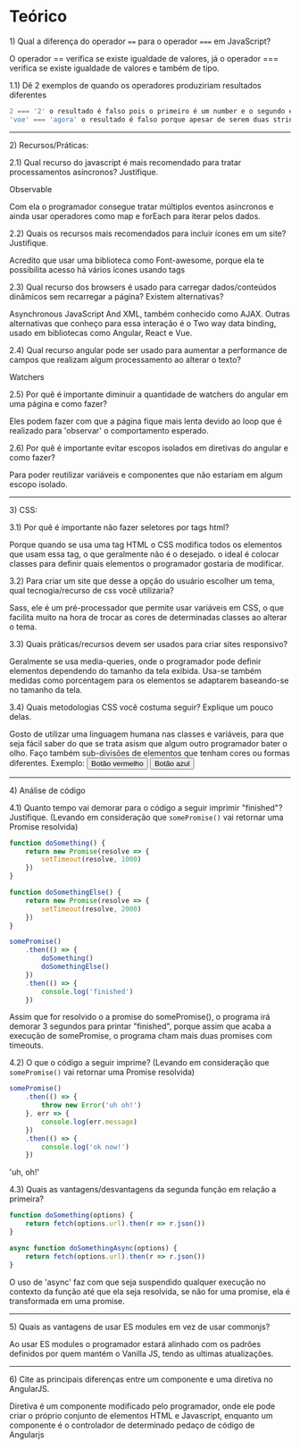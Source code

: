 # Teórico

1\) Qual a diferença do operador `==` para o operador `===` em JavaScript?

O operador == verifica se existe igualdade de valores, já o operador === verifica se existe igualdade de valores e também de tipo.

1.1) Dê 2 exemplos de quando os operadores produziriam resultados diferentes

```js
2 === '2' o resultado é falso pois o primeiro é um number e o segundo é uma string
'voe' === 'agora' o resultado é falso porque apesar de serem duas strings, o valor é diferente
```

---

2\) Recursos/Práticas:

2.1) Qual recurso do javascript é mais recomendado para tratar processamentos asíncronos? Justifique.

Observable

Com ela o programador consegue tratar múltiplos eventos asíncronos e ainda usar operadores como map e forEach para iterar pelos dados.

2.2) Quais os recursos mais recomendados para incluir ícones em um site? Justifique.

Acredito que usar uma biblioteca como Font-awesome, porque ela te possibilita acesso há vários ícones usando tags

2.3) Qual recurso dos browsers é usado para carregar dados/conteúdos dinâmicos sem recarregar a página? Existem alternativas?

Asynchronous JavaScript And XML, também conhecido como AJAX. Outras alternativas que conheço para essa interação é o Two way data binding, usado em bibliotecas como Angular, React e Vue.

2.4) Qual recurso angular pode ser usado para aumentar a performance de campos que realizam algum processamento ao alterar o texto?

Watchers

2.5) Por quê é importante diminuir a quantidade de watchers do angular em uma página e como fazer?

Eles podem fazer com que a página fique mais lenta devido ao loop que é realizado para 'observar' o comportamento esperado.

2.6) Por quê é importante evitar escopos isolados em diretivas do angular e como fazer?

Para poder reutilizar variáveis e componentes que não estariam em algum escopo isolado.

---

3\) CSS:

3.1) Por quê é importante não fazer seletores por tags html?

Porque quando se usa uma tag HTML o CSS modifica todos os elementos que usam essa tag, o que geralmente não é o desejado. o ideal é colocar classes para definir quais elementos o programador gostaria de modificar.

3.2) Para criar um site que desse a opção do usuário escolher um tema, qual tecnogia/recurso de css você utilizaria?

Sass, ele é um pré-processador que permite usar variáveis em CSS, o que facilita muito na hora de trocar as cores de determinadas classes ao alterar o tema.

3.3) Quais práticas/recursos devem ser usados para criar sites responsivo?

Geralmente se usa media-queries, onde o programador pode definir elementos dependendo do tamanho da tela exibida. Usa-se também medidas como porcentagem para os elementos se adaptarem baseando-se no tamanho da tela.

3.4) Quais metodologias CSS você costuma seguir? Explique um pouco delas.

Gosto de utilizar uma linguagem humana nas classes e variáveis, para que seja fácil saber do que se trata asism que algum outro programador bater o olho. Faço também sub-divisões de elementos que tenham cores ou formas diferentes. Exemplo: 
<button class='primary_button background__red'>Botão vermelho</button>
<button class='primary_button background__blue'>Botão azul</button>

---

4\) Análise de código

4.1) Quanto tempo vai demorar para o código a seguir imprimir "finished"? Justifique. (Levando em consideração que `somePromise()` vai retornar uma Promise resolvida)
```js
function doSomething() {
    return new Promise(resolve => {
        setTimeout(resolve, 1000)
    })
}

function doSomethingElse() {
    return new Promise(resolve => {
        setTimeout(resolve, 2000)
    })
}

somePromise()
    .then(() => {
        doSomething()
        doSomethingElse()
    })
    .then(() => {
        console.log('finished')
    })

```

Assim que for resolvido o a promise do somePromise(), o programa irá demorar 3 segundos para printar "finished", porque assim que acaba a execução de somePromise, o programa cham mais duas promises com timeouts.

4.2) O que o código a seguir imprime? (Levando em consideração que `somePromise()` vai retornar uma Promise resolvida)
```js
somePromise()
    .then(() => {
        throw new Error('uh oh!')
    }, err => {
        console.log(err.message)
    })
    .then(() => {
        console.log('ok now!')
    })
```

'uh, oh!'

4.3\) Quais as vantagens/desvantagens da segunda função em relação a primeira?
```js
function doSomething(options) {
    return fetch(options.url).then(r => r.json())
}

async function doSomethingAsync(options) {
    return fetch(options.url).then(r => r.json())
}
```

O uso de 'async' faz com que seja suspendido qualquer execução no contexto da função até que ela seja resolvida, se não for uma promise, ela é transformada em uma promise.

---

5\) Quais as vantagens de usar ES modules em vez de usar commonjs?

Ao usar ES modules o programador estará alinhado com os padrões definidos por quem mantém o Vanilla JS, tendo as ultimas atualizações.

---

6\) Cite as principais diferenças entre um componente e uma diretiva no AngularJS.

Diretiva é um componente modificado pelo programador, onde ele pode criar o próprio conjunto de elementos HTML e Javascript, enquanto um componente é o controlador de determinado pedaço de código de Angularjs

